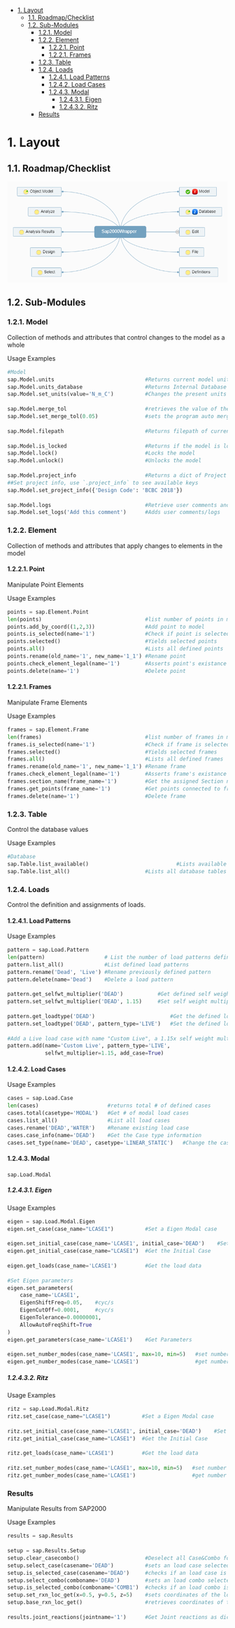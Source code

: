 - [1. Layout](#1-layout)
  - [1.1. Roadmap/Checklist](#11-roadmapchecklist)
  - [1.2. Sub-Modules](#12-sub-modules)
    - [1.2.1. Model](#121-model)
    - [1.2.2. Element](#122-element)
      - [1.2.2.1. Point](#1221-point)
      - [1.2.2.1. Frames](#1221-frames)
    - [1.2.3. Table](#123-table)
    - [1.2.4. Loads](#124-loads)
      - [1.2.4.1. Load Patterns](#1241-load-patterns)
      - [1.2.4.2. Load Cases](#1242-load-cases)
      - [1.2.4.3. Modal](#1243-modal)
        - [1.2.4.3.1. Eigen](#12431-eigen)
        - [1.2.4.3.2. Ritz](#12432-ritz)
    - [Results](#results)

# 1. Layout

## 1.1. Roadmap/Checklist

![MindMap](assets/mindmap.png)

## 1.2. Sub-Modules

### 1.2.1. Model

Collection of methods and attributes that control changes to the model as a whole

Usage Examples

```python
#Model
sap.Model.units                             #Returns current model units
sap.Model.units_database                    #Returns Internal Database units
sap.Model.set_units(value='N_m_C')          #Changes the present units of model

sap.Model.merge_tol                         #retrieves the value of the program auto merge tolerance
sap.Model.set_merge_tol(0.05)               #sets the program auto merge tolerance

sap.Model.filepath                          #Returns filepath of current file

sap.Model.is_locked                         #Returns if the model is locked
sap.Model.lock()                            #Locks the model
sap.Model.unlock()                          #Unlocks the model

sap.Model.project_info                      #Returns a dict of Project Info
##Set project info, use `.project_info` to see available keys
sap.Model.set_project_info({'Design Code': 'BCBC 2018'})

sap.Model.logs                              #Retrieve user comments and logs
sap.Model.set_logs('Add this comment')      #Adds user comments/logs
```

### 1.2.2. Element

Collection of methods and attributes that apply changes to elements in the model

#### 1.2.2.1. Point

Manipulate Point Elements

Usage Examples

```python
points = sap.Element.Point
len(points)                                 #list number of points in model
points.add_by_coord((1,2,3))                #Add point to model
points.is_selected(name='1')                #Check if point is selected
points.selected()                           #Yields selected points
points.all()                                #Lists all defined points
points.rename(old_name='1', new_name='1_1') #Rename point
points.check_element_legal(name='1')        #Asserts point's existance
points.delete(name='1')                     #Delete point
```

#### 1.2.2.1. Frames

Manipulate Frame Elements

Usage Examples

```python
frames = sap.Element.Frame
len(frames)                                 #list number of frames in model
frames.is_selected(name='1')                #Check if frame is selected
frames.selected()                           #Yields selected frames
frames.all()                                #Lists all defined frames
frames.rename(old_name='1', new_name='1_1') #Rename frame
frames.check_element_legal(name='1')        #Asserts frame's existance
frames.section_name(frame_name='1')         #Get the assigned Section name
frames.get_points(frame_name='1')           #Get points connected to frame
frames.delete(name='1')                     #Delete frame
```

### 1.2.3. Table

Control the database values

Usage Examples

```python
#Database
sap.Table.list_available()                            #Lists available database tables
sap.Table.list_all()                        #Lists all database tables
```

### 1.2.4. Loads

Control the definition and assignments of loads.

#### 1.2.4.1. Load Patterns

Usage Examples

```python
pattern = sap.Load.Pattern
len(pattern)                   # List the number of load patterns defined
pattern.list_all()             #List defined load patterns
pattern.rename('Dead', 'Live') #Rename previously defined pattern
pattern.delete(name='Dead')    #Delete a load pattern

pattern.get_selfwt_multiplier('DEAD')           #Get defined self weight multiplier
pattern.set_selfwt_multiplier('DEAD', 1.15)     #Set self weight multiplier

pattern.get_loadtype('DEAD')                        #Get the defined load type
pattern.set_loadtype('DEAD', pattern_type='LIVE')   #Set the defined load type

#Add a Live load case with name "Custom Live", a 1.15x self weight multiplier and also generate an accompanying load case
pattern.add(name='Custom Live', pattern_type='LIVE', 
            selfwt_multiplier=1.15, add_case=True)
```

#### 1.2.4.2. Load Cases

Usage Examples

```python
cases = sap.Load.Case
len(cases)                      #returns total # of defined cases
cases.total(casetype='MODAL')   #Get # of modal load cases
cases.list_all()                #List all load cases
cases.rename('DEAD','WATER')    #Rename existing load case
cases.case_info(name='DEAD')    #Get the Case type information
cases.set_type(name='DEAD', casetype='LINEAR_STATIC')   #Change the case type of existing load case
```

#### 1.2.4.3. Modal

`sap.Load.Modal`

##### 1.2.4.3.1. Eigen

Usage Examples

```python
eigen = sap.Load.Modal.Eigen
eigen.set_case(case_name="LCASE1")          #Set a Eigen Modal case

eigen.set_initial_case(case_name='LCASE1', initial_case='DEAD')    #Set initial stiffness case
eigen.get_initial_case(case_name="LCASE1")  #Get the Initial Case

eigen.get_loads(case_name='LCASE1')         #Get the load data

#Set Eigen parameters
eigen.set_parameters(
    case_name='LCASE1',
    EigenShiftFreq=0.05,    #cyc/s
    EigenCutOff=0.0001,     #cyc/s
    EigenTolerance=0.00000001,
    AllowAutoFreqShift=True
)
eigen.get_parameters(case_name='LCASE1')    #Get Parameters

eigen.set_number_modes(case_name='LCASE1', max=10, min=5)   #set number of modes
eigen.get_number_modes(case_name='LCASE1')                  #get number of modes
```

##### 1.2.4.3.2. Ritz

Usage Examples

```python
ritz = sap.Load.Modal.Ritz
ritz.set_case(case_name="LCASE1")          #Set a Eigen Modal case

ritz.set_initial_case(case_name='LCASE1', initial_case='DEAD')    #Set initial stiffness case
ritz.get_initial_case(case_name="LCASE1")  #Get the Initial Case

ritz.get_loads(case_name='LCASE1')         #Get the load data

ritz.set_number_modes(case_name='LCASE1', max=10, min=5)   #set number of modes
ritz.get_number_modes(case_name='LCASE1')                  #get number of modes
```

### Results

Manipulate Results from SAP2000

Usage Examples

```python
results = sap.Results

setup = sap.Results.Setup
setup.clear_casecombo()                     #Deselect all Case&Combo for results
setup.select_case(casename='DEAD')          #sets an load case selected for output flag.
setup.is_selected_case(casename='DEAD')     #checks if an load case is selected for output.
setup.select_combo(comboname='DEAD')        #sets an load combo selected for output flag.
setup.is_selected_combo(comboname='COMB1')  #checks if an load combo is selected for output.
setup.set_rxn_loc_get(x=0.5, y=0.5, z=5)    #sets coordinates of the locn at which the base reactions are reported.               
setup.base_rxn_loc_get()                    #retrieves coordinates of the locn at which the base reactions are reported.

results.joint_reactions(jointname='1')      #Get Joint reactions as dict
```
